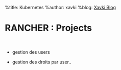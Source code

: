 %title: Kubernetes 
%author: xavki
%blog: [Xavki Blog](https://xavki.blog)


# RANCHER : Projects


<br>

* gestion des users

* gestion des droits par user..
